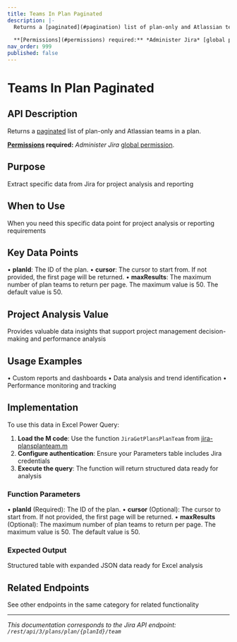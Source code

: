 ```yaml
---
title: Teams In Plan Paginated
description: |-
  Returns a [paginated](#pagination) list of plan-only and Atlassian teams in a plan.
  
  **[Permissions](#permissions) required:** *Administer Jira* [global permission](https://confluence.atlassian.com/x/x4dKLg).
nav_order: 999
published: false
---
```


# Teams In Plan Paginated

## API Description
Returns a [paginated](#pagination) list of plan-only and Atlassian teams in a plan.

**[Permissions](#permissions) required:** *Administer Jira* [global permission](https://confluence.atlassian.com/x/x4dKLg).

## Purpose
Extract specific data from Jira for project analysis and reporting

## When to Use
When you need this specific data point for project analysis or reporting requirements

## Key Data Points
• **planId**: The ID of the plan.
• **cursor**: The cursor to start from. If not provided, the first page will be returned.
• **maxResults**: The maximum number of plan teams to return per page. The maximum value is 50. The default value is 50.

## Project Analysis Value
Provides valuable data insights that support project management decision-making and performance analysis

## Usage Examples
• Custom reports and dashboards
• Data analysis and trend identification
• Performance monitoring and tracking

## Implementation
To use this data in Excel Power Query:

1. **Load the M code**: Use the function `JiraGetPlansPlanTeam` from [jira-plansplanteam.m](../assets/jira-plansplanteam.m)
2. **Configure authentication**: Ensure your Parameters table includes Jira credentials
3. **Execute the query**: The function will return structured data ready for analysis

### Function Parameters
• **planId** (Required): The ID of the plan.
• **cursor** (Optional): The cursor to start from. If not provided, the first page will be returned.
• **maxResults** (Optional): The maximum number of plan teams to return per page. The maximum value is 50. The default value is 50.

### Expected Output
Structured table with expanded JSON data ready for Excel analysis

## Related Endpoints
See other endpoints in the same category for related functionality

---
*This documentation corresponds to the Jira API endpoint: `/rest/api/3/plans/plan/{planId}/team`*
